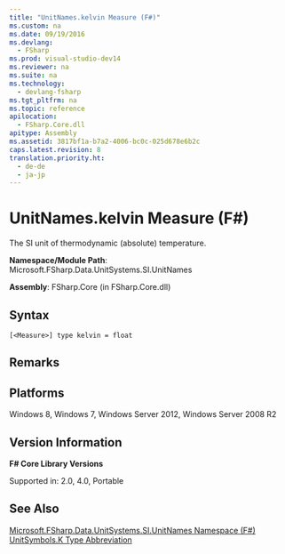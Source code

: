 ```yaml
---
title: "UnitNames.kelvin Measure (F#)"
ms.custom: na
ms.date: 09/19/2016
ms.devlang: 
  - FSharp
ms.prod: visual-studio-dev14
ms.reviewer: na
ms.suite: na
ms.technology: 
  - devlang-fsharp
ms.tgt_pltfrm: na
ms.topic: reference
apilocation: 
  - FSharp.Core.dll
apitype: Assembly
ms.assetid: 3817bf1a-b7a2-4006-bc0c-025d678e6b2c
caps.latest.revision: 8
translation.priority.ht: 
  - de-de
  - ja-jp
---
```

# UnitNames.kelvin Measure (F#)
The SI unit of thermodynamic (absolute) temperature.  
  
 **Namespace/Module Path**: Microsoft.FSharp.Data.UnitSystems.SI.UnitNames  
  
 **Assembly**: FSharp.Core (in FSharp.Core.dll)  
  
## Syntax  
  
```  
[<Measure>] type kelvin = float  
```  
  
## Remarks  
  
## Platforms  
 Windows 8, Windows 7, Windows Server 2012, Windows Server 2008 R2  
  
## Version Information  
 **F# Core Library Versions**  
  
 Supported in: 2.0, 4.0, Portable  
  
## See Also  
 [Microsoft.FSharp.Data.UnitSystems.SI.UnitNames Namespace (F#)](../vs140/SI.UnitNames-Namespace--F#-.md)   
 [UnitSymbols.K Type Abbreviation](../vs140/UnitSymbols.K-Type-Abbreviation--F#-.md)